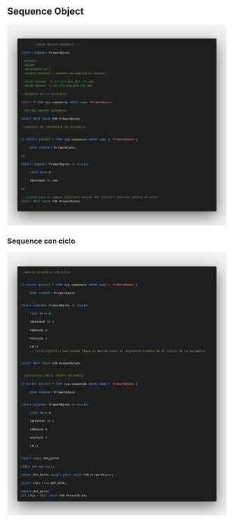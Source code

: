 ## Sequence Object
![Objeto sequence](imagenes/sequence.png)
### Sequence con ciclo
![Objeto sequence con ciclo](imagenes/con_ciclo.png)
